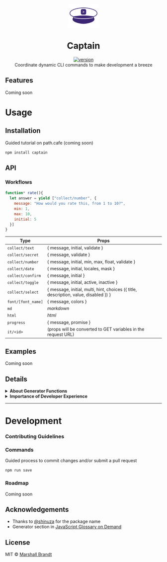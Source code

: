 <div align="center">
  <img src="https://github.com/marshallcb/captain/raw/master/captain.png" alt="Captain" width="100" />
</div>

<h1 align="center">Captain</h1>
<div align="center">
  <a href="https://npmjs.org/package/captain">
    <img src="https://badgen.now.sh/npm/v/captain" alt="version" />
  </a>
</div>

<div align="center">Coordinate dynamic CLI commands to make development a breeze</div>

## Features

Coming soon

# Usage

## Installation

Guided tutorial on path.cafe (coming soon)

```sh
npm install captain
```

## API

### Workflows

```js
function* rate(){
  let answer = yield ["collect/number", {
    message: "How would you rate this, from 1 to 10?",
    min: 1,
    max: 10,
    initial: 5
  }]
}
```

| Type | Props |
| --- | --- |
| `collect/text` | { message, initial, validate } |
| `collect/secret` | { message, validate } |
| `collect/number` | { message, initial, min, max, float, validate } |
| `collect/date` | { message, initial, locales, mask } |
| `collect/confirm` | { message, initial } |
| `collect/toggle` | { message, initial, active, inactive } |
| `collect/select` | { message, initial, multi, hint, choices ({ title, description, value, disabled }) }  |
| `font/[font_name]` | { message, colors } |
| `md` | _markdown_ |
| `html` | _html_ |
| `progress` | { message, promise }  |
| `it/<id>` | (props will be converted to GET variables in the request URL) |


## Examples

Coming soon

## Details

<details>
  <summary><strong>About Generator Functions</strong></summary>
  <div>
    Coming soon
  </div>
</details>
<details>
  <summary><strong>Importance of Developer Experience</strong></summary>
  <div>
    Coming soon
  </div>
</details>

- - -

# Development

### Contributing Guidelines

### Commands

Guided process to commit changes and/or submit a pull request
```sh
npm run save
```

### Roadmap

Coming soon

## Acknowledgements
- Thanks to [@shinuza](https://github.com/shinuza) for the package name
- Generator section in [JavaScript Glossary on Demand](https://leanpub.com/jsglossary)

## License

MIT © [Marshall Brandt](https://m4r.sh)
